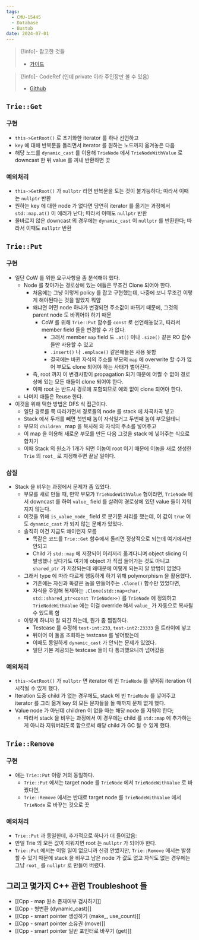 ```yaml
---
tags:
  - CMU-15445
  - Database
  - Bustub
date: 2024-07-01
---
```

> [!info]- 참고한 것들
> - [가이드](https://15445.courses.cs.cmu.edu/fall2023/project0/)

> [!info]- CodeRef (인데 private 이라 주인장만 볼 수 있음)
> - [Github](https://github.com/haeramkeem/bustub-private.idbs.fall.2023.cs.cmu.edu/pull/1)

## `Trie::Get`

### 구현

- `this->GetRoot()` 로 초기화한 iterator 를 하나 선언하고
- `key` 에 대해 반복문을 돌리면서 iterator 를 원하는 노드까지 옮겨놓은 다음
- 해당 노드를 `dynamic_cast` 를 이용해 `TrieNode` 에서 `TrieNodeWithValue` 로 downcast 한 뒤 value 를 꺼내 반환하면 끗

### 예외처리

- `this->GetRoot()` 가 `nullptr` 라면 반복문을 도는 것이 불가능하다; 따라서 이때는 `nullptr` 반환
- 원하는 key 에 대한 node 가 없다면 당연히 iterator 를 옮기는 과정에서 `std::map.at()` 이 에러가 난다; 따라서 이때도 `nullptr` 반환
- 올바르지 않은 downcast 의 경우에는 `dynamic_cast` 이 `nullptr` 를 반환한다; 따라서 이때도 `nullptr` 반환

## `Trie::Put`

### 구현

- 일단 CoW 를 위한 요구사항을 좀 분석해야 했다.
	- Node 를 찾아가는 경로상에 있는 애들은 무조건 Clone 되어야 한다.
		- 처음에는 그냥 이렇게 policy 를 잡고 구현했는데, 나중에 보니 무조건 이렇게 해야된다는 것을 알았지 뭐얌
		- 왜냐면 어떤 node 하나가 변경되면 주소값이 바뀌기 때문에, 그것의 parent node 도 바뀌어야 하기 때문
			- CoW 를 위해 `Trie::Put` 함수를 `const` 로 선언해놓았고, 따라서 member field 들을 변경할 수 가 없다.
				- 그래서 member `map` field 도 `.at()` 이나 `.size()` 같은 RO 함수들만 사용할 수 있고
				- `.insert()` 나 `.emplace()` 같은애들은 사용 못함
				- 결국에는 바뀐 자식의 주소를 부모의 `map` 에 overwrite 할 수가 없어 부모도 clone 되어야 하는 사태가 벌어진다.
		- 즉, root 까지 이 변경사항이 propagation 되기 때문에 어쩔 수 없이 경로상에 있는 모든 애들이 clone 되어야 한다.
		- 이때 root 는 반드시 경로에 포함되므로 예외 없이 clone 되어야 한다.
	- 나머지 애들은 Reuse 한다.
- 이것을 위해 택한 방법은 DFS 식 접근이다.
	- 일단 경로를 쭉 따라가면서 경로들의 node 를 stack 에 차곡차곡 넣고
	- Stack 에서 두개를 빼면 첫번째 놈이 자식일거고 두번째 놈이 부모일테니
	- 부모의 `children_` map 을 복사해 와 자식의 주소를 넣어주고
	- 이 map 을 이용해 새로운 부모를 만든 다음 그것을 stack 에 넣어주는 식으로 합치기
	- 이때 Stack 의 원소가 1개가 되면 이놈이 root 이기 때문에 이놈을 새로 생성한 `Trie` 의 `root_` 로 지정해주면 끝날 일이다.

### 삽질

- Stack 을 비우는 과정에서 문제가 좀 있었다.
	- 부모를 새로 만들 때, 만약 부모가 `TrieNodeWithValue` 형이라면, `TrieNode` 에서 downcast 를 하여 `value_` field 를 살려야 경로상에 있던 value 들이 지워지지 않는다.
	- 이것을 위해 `is_value_node_` field 로 분기문 처리를 했는데, 이 값이 `true` 여도 `dynamic_cast` 가 되지 않는 문제가 있었다.
	- 솔직히 이건 지금도 왜이런지 모름
		- 똑같은 코드를 `Trie::Get` 함수에서 돌리면 정상적으로 되는데 여기에서만 안되고
		- Child 가 `std::map` 에 저장되어 이리저리 옮겨다니며 object slicing 이 발생했나 싶다가도 여기에 object 가 직접 들어가는 것도 아니고 `shared_ptr` 가 저장되는데 왜때문에 이렇게 되는지 알 방법이 없었다
	- 그래서 type 에 따라 다르게 행동하게 하기 위해 polymorphism 을 활용했다.
		- 기존에는 자신과 똑같은 놈을 만들어주는 `.Clone()` 함수만 있었다면,
		- 자식을 주입해 복제하는 `.Clone(std::map<char, std::shared_ptr<const TrieNode>>)` 를 `TrieNode` 에 정의하고 `TrieNodeWithValue` 에는 이걸 override 해서 `value_` 가 자동으로 복사될 수 있도록 함
	- 이렇게 하니까 잘 되긴 하는데, 뭔가 좀 찝찝하다.
		- Testcase 를 수정해 `test-int:233`, `test-int2:23333` 을 트라이에 넣고
		- 뒤이어 이 둘을 조회하는 testcase 를 넣어봤는데
		- 이때도 동일하게 `dynamic_cast` 가 안되는 문제가 있었다.
		- 일단 기본 제공되는 testcase 들이 다 통과했으니까 넘어갔음

### 예외처리

- `this->GetRoot()` 가 `nullptr` 면 iterator 에 빈 `TrieNode` 를 넣어줘 iteration 이 시작될 수 있게 했다.
- Iteration 도중 child 가 없는 경우에도, stack 에 빈 `TrieNode` 를 넣어주고 iterator 를 그리 옮겨 key 의 모든 문자들을 돌 때까지 문제 없게 했다.
- Value node 가 아닌데 children 이 없을 때는 해당 node 를 지워야 한다;
	- 따라서 stack 을 비우는 과정에서 이 경우에는 child 를 `std::map` 에 추가하는게 아니라 지워버리도록 함으로써 해당 child 가 GC 될 수 있게 했다.

## `Trie::Remove`

### 구현

- 얘는 `Trie::Put` 이랑 거의 동일하다.
	- `Trie::Put` 에서는 target node 를 `TrieNode` 에서 `TrieNodeWithValue` 로 바꿨다면,
	- `Trie::Remove` 에서는 반대로 target node 를 `TrieNodeWithValue` 에서 `TrieNode` 로 바꾸는 것으로 끗

### 예외처리

- `Trie::Put` 과 동일한데, 추가적으로 하나가 더 들어갔음:
- 만일 Trie 의 모든 값이 지워지면 root 는 `nullptr` 가 되어야 한다.
- `Trie::Put` 에서는 이럴 일이 없으니까 신경 안썼지만, `Trie::Remove` 에서는 발생할 수 있기 때문에 stack 을 비우고 남은 node 가 값도 없고 자식도 없는 경우에는 그냥 `root_` 를 `nullptr` 로 만들어 버렸다.

## 그리고 몇가지 C++ 관련 Troubleshoot 들

- [[Cpp - map 원소 존재여부 검사하기]]
- [[Cpp - 형변환 (dynamic_cast)]]
- [[Cpp - smart pointer 생성하기 (make_, use_count)]]
- [[Cpp - smart pointer 소유권 (move)]]
- [[Cpp - smart pointer 일반 포인터로 바꾸기 (get)]]